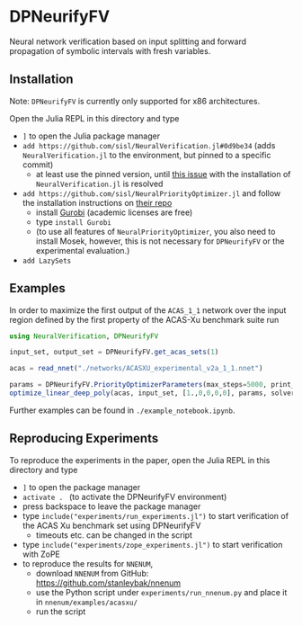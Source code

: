 
# DPNeurifyFV

Neural network verification based on input splitting and forward propagation of symbolic intervals with fresh variables.

## Installation

Note: `DPNeurifyFV` is currently only supported for x86 architectures.

Open the Julia REPL in this directory and type
- `]` to open the Julia package manager
- `add https://github.com/sisl/NeuralVerification.jl#0d9be34` (adds `NeuralVerification.jl` to the environment, but pinned to a specific commit)
    - at least use the pinned version, until [this issue](https://github.com/sisl/NeuralVerification.jl/issues/201) with the installation of `NeuralVerification.jl` is resolved
- `add https://github.com/sisl/NeuralPriorityOptimizer.jl` and follow the installation instructions on [their repo](https://github.com/sisl/NeuralPriorityOptimizer.jl) 
    - install [Gurobi](https://www.gurobi.com/) (academic licenses are free)
    - type `install Gurobi`
    - (to use all features of `NeuralPriorityOptimizer`, you also need to install Mosek, however, this is not necessary for `DPNeurifyFV` or the experimental evaluation.)
- `add LazySets`

## Examples

In order to maximize the first output of the `ACAS_1_1` network over the input region defined by the first property of the ACAS-Xu benchmark suite run

```julia
using NeuralVerification, DPNeurifyFV

input_set, output_set = DPNeurifyFV.get_acas_sets(1)

acas = read_nnet("./networks/ACASXU_experimental_v2a_1_1.nnet")

params = DPNeurifyFV.PriorityOptimizerParameters(max_steps=5000, print_frequency=100, stop_frequency=1, verbosity=2)
optimize_linear_deep_poly(acas, input_set, [1.,0,0,0,0], params, solver=DPNFV(method=:DeepPolyRelax, max_vars=15), concrete_sample=:BoundsMaximizer, split=DPNeurifyFV.split_important_interval)
```

Further examples can be found in `./example_notebook.ipynb`.

## Reproducing Experiments

To reproduce the experiments in the paper, open the Julia REPL in this directory and type
- `]` to open the package manager
- `activate . ` (to activate the DPNeurifyFV environment)
- press backspace to leave the package manager
- type `include("experiments/run_experiments.jl")` to start verification of the ACAS Xu benchmark set using DPNeurifyFV
    - timeouts etc. can be changed in the script
- type `include("experiments/zope_experiments.jl")` to start verification with ZoPE
- to reproduce the results for `NNENUM`, 
    - download `NNENUM` from GitHub: https://github.com/stanleybak/nnenum
    - use the Python script under `experiments/run_nnenum.py` and place it in `nnenum/examples/acasxu/`
    - run the script 